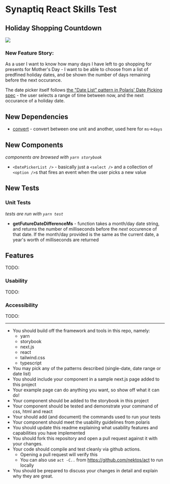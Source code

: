 # Synaptiq React Skills Test

## Holiday Shopping Countdown

![](https://y.yarn.co/026b65c5-9ada-46b8-b1ec-11135f7efe41_text.gif)

### New Feature Story:

As a user I want to know how many days I have left to go shopping for presents for Mother's Day - I want to be able to choose from a list of predfined holiday dates, and be shown the number of days remaining before the next occurance.

The date picker itself follows [the "Date List" pattern in Polaris' Date Picking spec](https://polaris.shopify.com/patterns/date-picking/date-list) - the user selects a range of time between now, and the next occurance of a holiday date.

## New Dependencies

- [convert](https://www.npmjs.com/package/convert) - convert between one unit and another, used here for `ms`->`days`

## New Components

_components are browsed with `yarn storybook`_

- `<DatePickerList />` - basically just a `<select />` and a collection of `<option />`s that fires an event when the user picks a new value

## New Tests

### Unit Tests

_tests are run with `yarn test`_

- **getFutureDateDifferenceMs** - function takes a month/day date string, and returns the number of milliseconds before the _next_ occurence of that date. If the month/day provided is the same as the current date, a year's worth of milliseconds are returned

## Features

TODO:

### Usability

TODO:

### Accessibility

TODO:

---

- You should build off the framework and tools in this repo, namely:
  - yarn
  - storybook
  - next.js
  - react
  - tailwind.css
  - typescript
- You may pick any of the patterns described (single-date, date range or date list)
- You should include your component in a sample next.js page added to this project
- Your example page can do anything you want, so show off what it can do!
- Your component should be added to the storybook in this project
- Your component should be tested and demonstrate your command of css, html and react
- Your should add (and document) the commands used to run your tests
- Your component should meet the usability guidelines from polaris
- You should update this readme explaining what usability features and capabilities you have implemented
- You should fork this repository and open a pull request against it with your changes.
- Your code should compile and test cleanly via github actions.
  - Opening a pull request will verify this
  - You can also use `act -C..` from https://github.com/nektos/act to run locally
- You should be prepared to discuss your changes in detail and explain why they are great.
